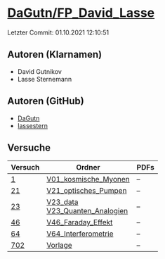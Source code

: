 # [DaGutn/FP_David_Lasse](https://github.com/DaGutn/FP_David_Lasse)

Letzter Commit: 01.10.2021 12:10:51

## Autoren (Klarnamen)
- David Gutnikov
- Lasse Sternemann

## Autoren (GitHub)
- [DaGutn](https://github.com/DaGutn)
- [lassestern](https://github.com/lassestern)

## Versuche

|        Versuch         |                                                                                   Ordner                                                                                    |PDFs|
|------------------------|-----------------------------------------------------------------------------------------------------------------------------------------------------------------------------|----|
|[1](../../versuch/1)    |[V01_kosmische_Myonen](https://github.com/DaGutn/FP_David_Lasse/tree/main/V01_kosmische_Myonen)                                                                              |–   |
|[21](../../versuch/21)  |[V21_optisches_Pumpen](https://github.com/DaGutn/FP_David_Lasse/tree/main/V21_optisches_Pumpen)                                                                              |–   |
|[23](../../versuch/23)  |[V23_data](https://github.com/DaGutn/FP_David_Lasse/tree/main/V23_data)<br/>[V23_Quanten_Analogien](https://github.com/DaGutn/FP_David_Lasse/tree/main/V23_Quanten_Analogien)|–   |
|[46](../../versuch/46)  |[V46_Faraday_Effekt](https://github.com/DaGutn/FP_David_Lasse/tree/main/V46_Faraday_Effekt)                                                                                  |–   |
|[64](../../versuch/64)  |[V64_Interferometrie](https://github.com/DaGutn/FP_David_Lasse/tree/main/V64_Interferometrie)                                                                                |–   |
|[702](../../versuch/702)|[Vorlage](https://github.com/DaGutn/FP_David_Lasse/tree/main/Vorlage)                                                                                                        |–   |
